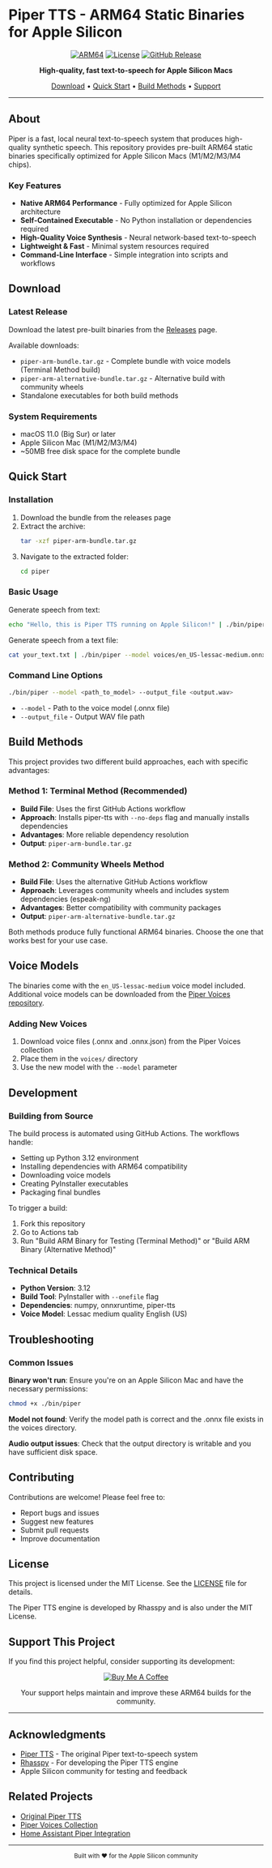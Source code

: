 # Piper TTS - ARM64 Static Binaries for Apple Silicon

<div align="center">

[![ARM64](https://img.shields.io/badge/ARM64-Apple%20Silicon-green?style=for-the-badge&logo=apple)](https://github.com/yourusername/piper-arm64)
[![License](https://img.shields.io/badge/License-MIT-yellow?style=for-the-badge)](LICENSE)
[![GitHub Release](https://img.shields.io/github/v/release/yourusername/piper-arm64?style=for-the-badge)](https://github.com/yourusername/piper-arm64/releases)

**High-quality, fast text-to-speech for Apple Silicon Macs**

[Download](#download) • [Quick Start](#quick-start) • [Build Methods](#build-methods) • [Support](#support-this-project)

</div>

---

## About

Piper is a fast, local neural text-to-speech system that produces high-quality synthetic speech. This repository provides pre-built ARM64 static binaries specifically optimized for Apple Silicon Macs (M1/M2/M3/M4 chips).

### Key Features

- **Native ARM64 Performance** - Fully optimized for Apple Silicon architecture
- **Self-Contained Executable** - No Python installation or dependencies required
- **High-Quality Voice Synthesis** - Neural network-based text-to-speech
- **Lightweight & Fast** - Minimal system resources required
- **Command-Line Interface** - Simple integration into scripts and workflows

## Download

### Latest Release

Download the latest pre-built binaries from the [Releases](https://github.com/yourusername/piper-arm64/releases) page.

Available downloads:
- `piper-arm-bundle.tar.gz` - Complete bundle with voice models (Terminal Method build)
- `piper-arm-alternative-bundle.tar.gz` - Alternative build with community wheels
- Standalone executables for both build methods

### System Requirements

- macOS 11.0 (Big Sur) or later
- Apple Silicon Mac (M1/M2/M3/M4)
- ~50MB free disk space for the complete bundle

## Quick Start

### Installation

1. Download the bundle from the releases page
2. Extract the archive:
   ```bash
   tar -xzf piper-arm-bundle.tar.gz
   ```
3. Navigate to the extracted folder:
   ```bash
   cd piper
   ```

### Basic Usage

Generate speech from text:
```bash
echo "Hello, this is Piper TTS running on Apple Silicon!" | ./bin/piper --model voices/en_US-lessac-medium.onnx --output_file output.wav
```

Generate speech from a text file:
```bash
cat your_text.txt | ./bin/piper --model voices/en_US-lessac-medium.onnx --output_file speech.wav
```

### Command Line Options

```bash
./bin/piper --model <path_to_model> --output_file <output.wav>
```

- `--model` - Path to the voice model (.onnx file)
- `--output_file` - Output WAV file path

## Build Methods

This project provides two different build approaches, each with specific advantages:

### Method 1: Terminal Method (Recommended)
- **Build File**: Uses the first GitHub Actions workflow
- **Approach**: Installs piper-tts with `--no-deps` flag and manually installs dependencies
- **Advantages**: More reliable dependency resolution
- **Output**: `piper-arm-bundle.tar.gz`

### Method 2: Community Wheels Method
- **Build File**: Uses the alternative GitHub Actions workflow
- **Approach**: Leverages community wheels and includes system dependencies (espeak-ng)
- **Advantages**: Better compatibility with community packages
- **Output**: `piper-arm-alternative-bundle.tar.gz`

Both methods produce fully functional ARM64 binaries. Choose the one that works best for your use case.

## Voice Models

The binaries come with the `en_US-lessac-medium` voice model included. Additional voice models can be downloaded from the [Piper Voices repository](https://huggingface.co/rhasspy/piper-voices).

### Adding New Voices

1. Download voice files (.onnx and .onnx.json) from the Piper Voices collection
2. Place them in the `voices/` directory
3. Use the new model with the `--model` parameter

## Development

### Building from Source

The build process is automated using GitHub Actions. The workflows handle:

- Setting up Python 3.12 environment
- Installing dependencies with ARM64 compatibility
- Downloading voice models
- Creating PyInstaller executables
- Packaging final bundles

To trigger a build:
1. Fork this repository
2. Go to Actions tab
3. Run "Build ARM Binary for Testing (Terminal Method)" or "Build ARM Binary (Alternative Method)"

### Technical Details

- **Python Version**: 3.12
- **Build Tool**: PyInstaller with `--onefile` flag
- **Dependencies**: numpy, onnxruntime, piper-tts
- **Voice Model**: Lessac medium quality English (US)

## Troubleshooting

### Common Issues

**Binary won't run**: Ensure you're on an Apple Silicon Mac and have the necessary permissions:
```bash
chmod +x ./bin/piper
```

**Model not found**: Verify the model path is correct and the .onnx file exists in the voices directory.

**Audio output issues**: Check that the output directory is writable and you have sufficient disk space.

## Contributing

Contributions are welcome! Please feel free to:
- Report bugs and issues
- Suggest new features
- Submit pull requests
- Improve documentation

## License

This project is licensed under the MIT License. See the [LICENSE](LICENSE) file for details.

The Piper TTS engine is developed by Rhasspy and is also under the MIT License.

## Support This Project

If you find this project helpful, consider supporting its development:

<div align="center">

[![Buy Me A Coffee](https://img.shields.io/badge/Buy%20Me%20A%20Coffee-FFDD00?style=for-the-badge&logo=buy-me-a-coffee&logoColor=black)](https://www.buymeacoffee.com/yourusername)

Your support helps maintain and improve these ARM64 builds for the community.

</div>

---

## Acknowledgments

- [Piper TTS](https://github.com/rhasspy/piper) - The original Piper text-to-speech system
- [Rhasspy](https://github.com/rhasspy) - For developing the Piper TTS engine
- Apple Silicon community for testing and feedback

## Related Projects

- [Original Piper TTS](https://github.com/rhasspy/piper)
- [Piper Voices Collection](https://huggingface.co/rhasspy/piper-voices)
- [Home Assistant Piper Integration](https://www.home-assistant.io/integrations/piper/)

---

<div align="center">
<sub>Built with ❤️ for the Apple Silicon community</sub>
</div>
